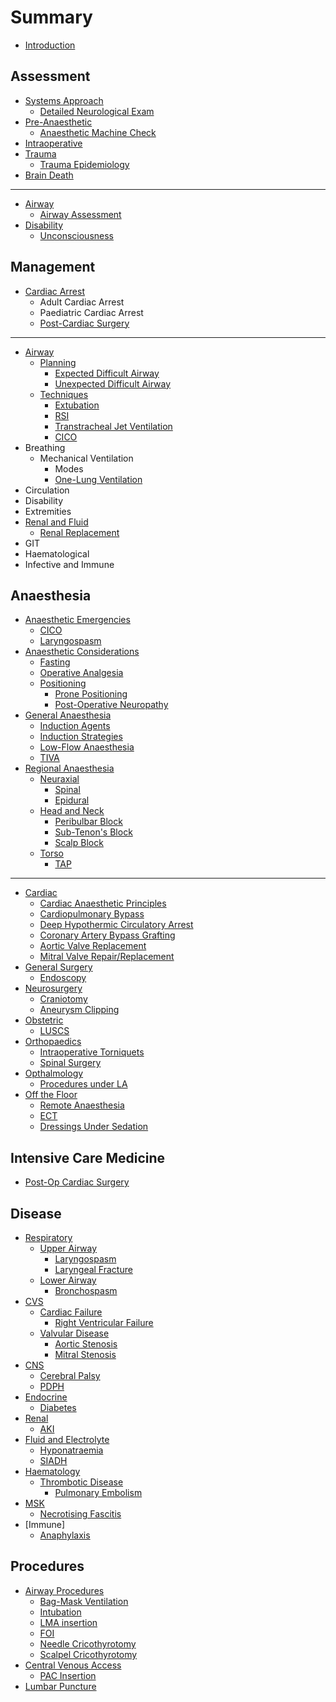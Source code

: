 # Summary

* [Introduction](README.md)

## Assessment

* [Systems Approach](/assessment/physician-approach.md)
  * [Detailed Neurological Exam](/assessment/neurological-exam.md)
* [Pre-Anaesthetic](/assessment/pre-anaesthetic.md)
	* [Anaesthetic Machine Check](/assessment/machinecheck.md)
* [Intraoperative](/assessment/intraoperative.md)
* [Trauma](/assessment/trauma.md)
	* [Trauma Epidemiology](/assessment/trauma-epi.md)
* [Brain Death](/assessment/braindeath.md)

---

* [Airway](/assessment/airway/airway-assessment.md#id)
	* [Airway Assessment](/assessment/airway/airway-assessment.md)
* [Disability](/assessment/neuro/unconscious.md#id)
	* [Unconsciousness](/assessment/neuro/unconscious.md)	


## Management
* [Cardiac Arrest](/management/cvs/post-cthr.md#id)
	* Adult Cardiac Arrest
	* Paediatric Cardiac Arrest
	* [Post-Cardiac Surgery](/management/cvs/post-cthr.md)

---

* [Airway](/management/airway/airway-management.md#id)
	* [Planning](/management/airway/airway-management.md)
		* [Expected Difficult Airway](/management/airway/expected-difficult-airway.md)
		* [Unexpected Difficult Airway](/management/airway/difficult-airway.md)
	* [Techniques](/management/airway/extubation.md#id)
		* [Extubation](/management/airway/extubation.md)
		* [RSI](/management/airway/rsi.md)
		* [Transtracheal Jet Ventilation](/management/airway/jet-ventilation.md)
		* [CICO](/management/airway/cico.md)
* Breathing
	* Mechanical Ventilation
    	* Modes
    	* [One-Lung Ventilation](/management/resp/olv.md)
* Circulation
* Disability
* Extremities
* [Renal and Fluid](/management/renal/rrt.md#id)
	* [Renal Replacement](/management/renal/rrt.md)
* GIT
* Haematological
* Infective and Immune


## Anaesthesia
* [Anaesthetic Emergencies](/anaesthesia/crisis/anaesthetic-crisis.md)
	* [CICO](/management/airway/cico.md#id)
	* [Laryngospasm](/disease/airway/laryngospasm.md#id)
* [Anaesthetic Considerations](/anaesthesia/considerations/fasting.md#id)
	* [Fasting](/anaesthesia/considerations/fasting.md)
	* [Operative Analgesia](/anaesthesia/considerations/operative-analgesia.md)
	* [Positioning](/anaesthesia/considerations/positioning.md)
		* [Prone Positioning](/anaesthesia/considerations/proneanaes.md)
		* [Post-Operative Neuropathy](/anaesthesia/general/postopneuro.md)
* [General Anaesthesia](/anaesthesia/general/induction.md#id)
	* [Induction Agents](/anaesthesia/general/induction.md#)
	* [Induction Strategies](/anaesthesia/general/inductionstrat.md)
	* [Low-Flow Anaesthesia](/anaesthesia/general/low-flow.md)
	* [TIVA](/anaesthesia/general/tiva.md)
* [Regional Anaesthesia](/anaesthesia/regional/principles.md)
	* [Neuraxial](/anaesthesia/regional/spinal.md#id)
		* [Spinal](/anaesthesia/regional/spinal.md)
		* [Epidural](/anaesthesia/regional/epidural.md)
	* [Head and Neck](/anaesthesia/regional/peribulbar.md#id)
		* [Peribulbar Block](/anaesthesia/regional/peribulbar.md)
		* [Sub-Tenon's Block](/anaesthesia/regional/subtenon.md)
		* [Scalp Block](/anaesthesia/regional/scalp.md)
	* [Torso](/anaesthesia/regional/tap.md#id)
		* [TAP](/anaesthesia/regional/tap.md)



---

* [Cardiac](/anaesthesia/cthr/cthr-principles.md#id)
	* [Cardiac Anaesthetic Principles](/anaesthesia/cthr/cthr-principles.md)
	* [Cardiopulmonary Bypass](/anaesthesia/cthr/cpb.md)
	* [Deep Hypothermic Circulatory Arrest](/anaesthesia/cthr/dhca.md)
	* [Coronary Artery Bypass Grafting](/anaesthesia/cthr/cabg.md)
	* [Aortic Valve Replacement](/anaesthesia/cthr/avr.md)
	* [Mitral Valve Repair/Replacement](/anaesthesia/cthr/mvr.md)
* [General Surgery](/anaesthesia/gensurg/scopes.md#id)	
	* [Endoscopy](/anaesthesia/gensurg/scopes.md)
* [Neurosurgery](/anaesthesia/neuro/craniotomy.md#id)
	* [Craniotomy](/anaesthesia/neuro/craniotomy.md)
	* [Aneurysm Clipping](/anaesthesia/neuro/aneurysm.md)
* [Obstetric](/anaesthesia/obs/luscs.md#id)
	* [LUSCS](/anaesthesia/obs/luscs.md)
* [Orthopaedics](/anaesthesia/ortho/torniquets.md#id)
	* [Intraoperative Torniquets](/anaesthesia/ortho/torniquets.md)
	* [Spinal Surgery](/anaesthesia/ortho/spine.md)	
* [Opthalmology](/anaesthesia/opthal/opthal-la.md#id)
	* [Procedures under LA](/anaesthesia/opthal/opthal-la.md#id)
* [Off the Floor](/anaesthesia/otf/remote-anaes.md#id)
	* [Remote Anaesthesia](/anaesthesia/otf/remote-anaes.md)
	* [ECT](/anaesthesia/otf/ect.md)
	* [Dressings Under Sedation](/anaesthesia/otf/dus.md)


## Intensive Care Medicine
* [Post-Op Cardiac Surgery](/intensive-care/postop-cthr.md)


## Disease
* [Respiratory](/disease/airway/laryngospasm.md#id)
	* [Upper Airway](/disease/airway/laryngospasm.md#id)
		* [Laryngospasm](/disease/airway/laryngospasm.md)
		* [Laryngeal Fracture](/disease/airway/laryngeal-fracture.md)
	* [Lower Airway](/disease/resp/bronchospasm.md#id)
		* [Bronchospasm](/disease/resp/bronchospasm.md)
* [CVS](/disease/cvs/cardiacfailure.md#id)
	* [Cardiac Failure](/disease/cvs/cardiacfailure.md)
		* [Right Ventricular Failure](/disease/cvs/rvfailure.md)
	* [Valvular Disease](/disease/cvs/as.md#id)
		* [Aortic Stenosis](/disease/cvs/as.md)
		* [Mitral Stenosis](/disease/cvs/ms.md)
* [CNS](/disease/cns/cerebral-palsy.md#id)
	* [Cerebral Palsy](/disease/cns/cerebral-palsy.md)
	* [PDPH](/disease/cns/pdph.md)
* [Endocrine](/disease/endo/dm.md#id)
	* [Diabetes](/disease/endo/dm.md)
* [Renal](/disease/renal/aki.md#id)
	* [AKI](/disease/renal/aki.md)
* [Fluid and Electrolyte](/disease/fluid/hypona.md#id)
	* [Hyponatraemia](/disease/fluid/hypona.md)
	* [SIADH](/disease/fluid/siadh.md)
* [Haematology](/disease/haeme/pe.md#id)
	* [Thrombotic Disease](/disease/haeme/pe.md#id)
		* [Pulmonary Embolism](/disease/haeme/pe.md)
* [MSK](/disease/msk/necfas.md#id)
	* [Necrotising Fascitis](/disease/msk/necfas.md)
* [Immune]
	* [Anaphylaxis](/disease/immune/anaphylaxis.md)


## Procedures
* [Airway Procedures](/procedures/airway/bmv.md#id)
	* [Bag-Mask Ventilation](/procedures/airway/bmv.md#id)
	* [Intubation](/procedures/airway/intubation.md)
	* [LMA insertion](/procedures/airway/lma.md)
	* [FOI](/procedures/airway/foi.md)
	* [Needle Cricothyrotomy](/procedures/airway/needle-cricothyrotomy.md)
	* [Scalpel Cricothyrotomy](/procedures/airway/scalpel-cricothyrotomy.md)
* [Central Venous Access](/procedures/cvs/central-venous-access.md)
	* [PAC Insertion](/procedures/cvs/pac.md)
* [Lumbar Puncture](/anaesthesia/regional/lp.md)



